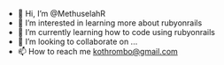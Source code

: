 - 👋 Hi, I’m @MethuselahR
- 👀 I’m interested in learning more about rubyonrails
- 🌱 I’m currently learning how to code using rubyonrails
- 💞️ I’m looking to collaborate on ...
- 📫 How to reach me kothrombo@gmail.com 

<!---
MethuselahR/MethuselahR is a ✨ special ✨ repository because its `README.md` (this file) appears on your GitHub profile.
You can click the Preview link to take a look at your changes.
--->
